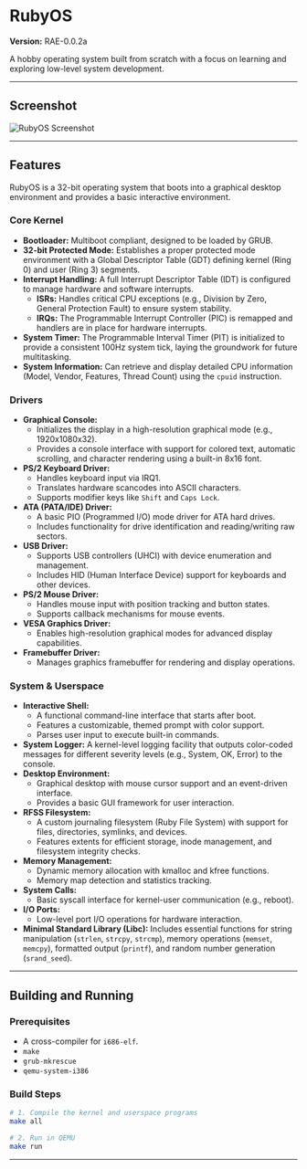 # RubyOS

**Version:** RAE-0.0.2a

A hobby operating system built from scratch with a focus on learning and exploring low-level system development.

---

## Screenshot

![RubyOS Screenshot](https://i.imgur.com/X3uJV9S.png)

---

## Features

RubyOS is a 32-bit operating system that boots into a graphical desktop environment and provides a basic interactive environment.

### Core Kernel

*   **Bootloader:** Multiboot compliant, designed to be loaded by GRUB.
*   **32-bit Protected Mode:** Establishes a proper protected mode environment with a Global Descriptor Table (GDT) defining kernel (Ring 0) and user (Ring 3) segments.
*   **Interrupt Handling:** A full Interrupt Descriptor Table (IDT) is configured to manage hardware and software interrupts.
    *   **ISRs:** Handles critical CPU exceptions (e.g., Division by Zero, General Protection Fault) to ensure system stability.
    *   **IRQs:** The Programmable Interrupt Controller (PIC) is remapped and handlers are in place for hardware interrupts.
*   **System Timer:** The Programmable Interval Timer (PIT) is initialized to provide a consistent 100Hz system tick, laying the groundwork for future multitasking.
*   **System Information:** Can retrieve and display detailed CPU information (Model, Vendor, Features, Thread Count) using the `cpuid` instruction.

### Drivers

*   **Graphical Console:**
    *   Initializes the display in a high-resolution graphical mode (e.g., 1920x1080x32).
    *   Provides a console interface with support for colored text, automatic scrolling, and character rendering using a built-in 8x16 font.
*   **PS/2 Keyboard Driver:**
    *   Handles keyboard input via IRQ1.
    *   Translates hardware scancodes into ASCII characters.
    *   Supports modifier keys like `Shift` and `Caps Lock`.
*   **ATA (PATA/IDE) Driver:**
    *   A basic PIO (Programmed I/O) mode driver for ATA hard drives.
    *   Includes functionality for drive identification and reading/writing raw sectors.
*   **USB Driver:**
    *   Supports USB controllers (UHCI) with device enumeration and management.
    *   Includes HID (Human Interface Device) support for keyboards and other devices.
*   **PS/2 Mouse Driver:**
    *   Handles mouse input with position tracking and button states.
    *   Supports callback mechanisms for mouse events.
*   **VESA Graphics Driver:**
    *   Enables high-resolution graphical modes for advanced display capabilities.
*   **Framebuffer Driver:**
    *   Manages graphics framebuffer for rendering and display operations.

### System & Userspace

*   **Interactive Shell:**
    *   A functional command-line interface that starts after boot.
    *   Features a customizable, themed prompt with color support.
    *   Parses user input to execute built-in commands.
*   **System Logger:** A kernel-level logging facility that outputs color-coded messages for different severity levels (e.g., System, OK, Error) to the console.
*   **Desktop Environment:**
    *   Graphical desktop with mouse cursor support and an event-driven interface.
    *   Provides a basic GUI framework for user interaction.
*   **RFSS Filesystem:**
    *   A custom journaling filesystem (Ruby File System) with support for files, directories, symlinks, and devices.
    *   Features extents for efficient storage, inode management, and filesystem integrity checks.
*   **Memory Management:**
    *   Dynamic memory allocation with kmalloc and kfree functions.
    *   Memory map detection and statistics tracking.
*   **System Calls:**
    *   Basic syscall interface for kernel-user communication (e.g., reboot).
*   **I/O Ports:**
    *   Low-level port I/O operations for hardware interaction.
*   **Minimal Standard Library (Libc):** Includes essential functions for string manipulation (`strlen`, `strcpy`, `strcmp`), memory operations (`memset`, `memcpy`), formatted output (`printf`), and random number generation (`srand_seed`).

---


## Building and Running



### Prerequisites

*   A cross-compiler for `i686-elf`.
*   `make`
*   `grub-mkrescue`
*   `qemu-system-i386`

### Build Steps

```bash
# 1. Compile the kernel and userspace programs
make all

# 2. Run in QEMU
make run
```

---
